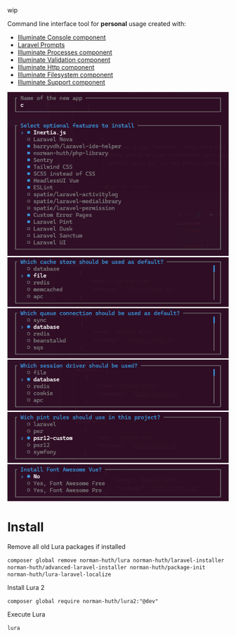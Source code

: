wip

Command line interface tool for **personal** usage created with:

* [Illuminate Console component](https://laravel.com/docs/11.x/artisan)
* [Laravel Prompts](https://laravel.com/docs/11.x/prompts)
* [Illuminate Processes component](https://laravel.com/docs/11.x/processes)
* [Illuminate Validation component](https://laravel.com/docs/11.x/validation)
* [Illuminate Http component](https://laravel.com/docs/11.x/http-client)
* [Illuminate Filesystem component](https://laravel.com/docs/11.x/filesystem)
* [Illuminate Support component](https://laravel.com/docs/11.x/helpers)

![preview-01](/docs/assets/preview-01.png?v=f1ae578943b65efd88242299350b73e4)
![preview-02](/docs/assets/preview-02.png?v=61e54abbe07630592ad2a8de1526cd44)
![preview-03](/docs/assets/preview-03.png?v=59bcd81e786e68c973c921e6fb87764c)
![preview-04](/docs/assets/preview-04.png?v=937994c9a4dcbd1b975660b132628ba6)
![preview-05](/docs/assets/preview-05.png?v=b5581e04fc7d99c74872200bbf214371)
![preview-06](/docs/assets/preview-06.png?v=08af2783cdbed606f27e03dceb9916aa)

# Install

Remove all old Lura packages if installed

```shell
composer global remove norman-huth/lura norman-huth/laravel-installer norman-huth/advanced-laravel-installer norman-huth/package-init norman-huth/lura-laravel-localize
```

Install Lura 2

```shell
composer global require norman-huth/lura2:"@dev"
```

Execute Lura

```shell
lura
```
